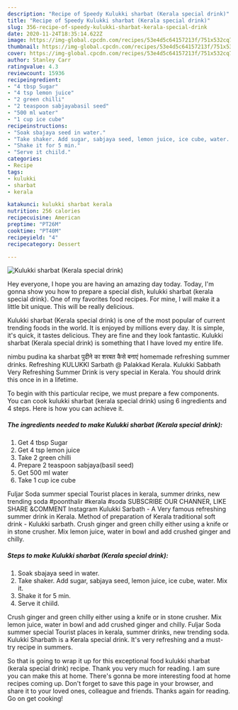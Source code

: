 ```yaml
---
description: "Recipe of Speedy Kulukki sharbat (Kerala special drink)"
title: "Recipe of Speedy Kulukki sharbat (Kerala special drink)"
slug: 356-recipe-of-speedy-kulukki-sharbat-kerala-special-drink
date: 2020-11-24T18:35:14.622Z
image: https://img-global.cpcdn.com/recipes/53e4d5c64157213f/751x532cq70/kulukki-sharbat-kerala-special-drink-recipe-main-photo.jpg
thumbnail: https://img-global.cpcdn.com/recipes/53e4d5c64157213f/751x532cq70/kulukki-sharbat-kerala-special-drink-recipe-main-photo.jpg
cover: https://img-global.cpcdn.com/recipes/53e4d5c64157213f/751x532cq70/kulukki-sharbat-kerala-special-drink-recipe-main-photo.jpg
author: Stanley Carr
ratingvalue: 4.3
reviewcount: 15936
recipeingredient:
- "4 tbsp Sugar"
- "4 tsp lemon juice"
- "2 green chilli"
- "2 teaspoon sabjayabasil seed"
- "500 ml water"
- "1 cup ice cube"
recipeinstructions:
- "Soak sbajaya seed in water."
- "Take shaker. Add sugar, sabjaya seed, lemon juice, ice cube, water. Mix it."
- "Shake it for 5 min."
- "Serve it chiild."
categories:
- Recipe
tags:
- kulukki
- sharbat
- kerala

katakunci: kulukki sharbat kerala 
nutrition: 256 calories
recipecuisine: American
preptime: "PT26M"
cooktime: "PT40M"
recipeyield: "4"
recipecategory: Dessert

---
```



![Kulukki sharbat (Kerala special drink)](https://img-global.cpcdn.com/recipes/53e4d5c64157213f/751x532cq70/kulukki-sharbat-kerala-special-drink-recipe-main-photo.jpg)

Hey everyone, I hope you are having an amazing day today. Today, I'm gonna show you how to prepare a special dish, kulukki sharbat (kerala special drink). One of my favorites food recipes. For mine, I will make it a little bit unique. This will be really delicious.

Kulukki sharbat (Kerala special drink) is one of the most popular of current trending foods in the world. It is enjoyed by millions every day. It is simple, it's quick, it tastes delicious. They are fine and they look fantastic. Kulukki sharbat (Kerala special drink) is something that I have loved my entire life.

nimbu pudina ka sharbat पुदीने का शरबत कैसे बनाएं homemade refreshing summer drinks. Refreshing KULUKKI Sarbath @ Palakkad Kerala. Kulukki Sabbath Very Refreshing Summer Drink is very special in Kerala. You should drink this once in in a lifetime.


To begin with this particular recipe, we must prepare a few components. You can cook kulukki sharbat (kerala special drink) using 6 ingredients and 4 steps. Here is how you can achieve it.

<!--inarticleads1-->

##### The ingredients needed to make Kulukki sharbat (Kerala special drink):

1. Get 4 tbsp Sugar
1. Get 4 tsp lemon juice
1. Take 2 green chilli
1. Prepare 2 teaspoon sabjaya(basil seed)
1. Get 500 ml water
1. Take 1 cup ice cube


Fuljar Soda summer special Tourist places in kerala, summer drinks, new trending soda #poonthalir #kerala #soda SUBSCRIBE OUR CHANNER, LIKE SHARE &amp;COMMENT Instagram Kulukki Sarbath - A Very famous refreshing summer drink in Kerala. Method of preparation of Kerala traditional soft drink - Kulukki sarbath. Crush ginger and green chilly either using a knife or in stone crusher. Mix lemon juice, water in bowl and add crushed ginger and chilly. 

<!--inarticleads2-->

##### Steps to make Kulukki sharbat (Kerala special drink):

1. Soak sbajaya seed in water.
1. Take shaker. Add sugar, sabjaya seed, lemon juice, ice cube, water. Mix it.
1. Shake it for 5 min.
1. Serve it chiild.


Crush ginger and green chilly either using a knife or in stone crusher. Mix lemon juice, water in bowl and add crushed ginger and chilly. Fuljar Soda summer special Tourist places in kerala, summer drinks, new trending soda. Kulukki Sharbath is a Kerala special drink. It&#39;s very refreshing and a must-try recipe in summers. 

So that is going to wrap it up for this exceptional food kulukki sharbat (kerala special drink) recipe. Thank you very much for reading. I am sure you can make this at home. There's gonna be more interesting food at home recipes coming up. Don't forget to save this page in your browser, and share it to your loved ones, colleague and friends. Thanks again for reading. Go on get cooking!
